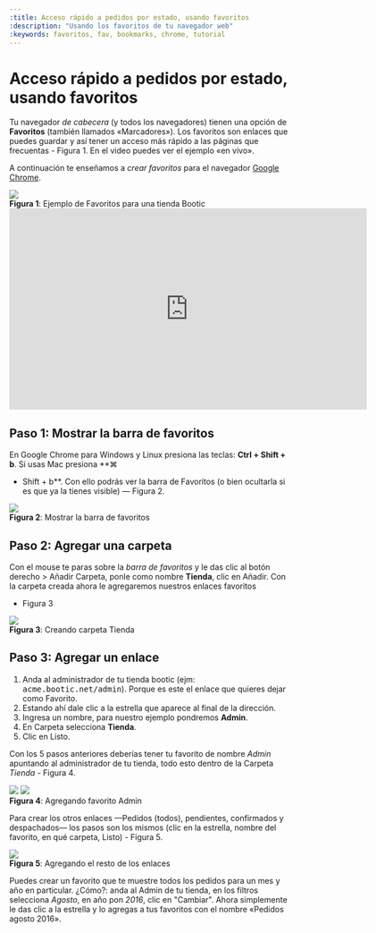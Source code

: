 ```yaml
---
:title: Acceso rápido a pedidos por estado, usando favoritos
:description: "Usando los favoritos de tu navegador web"
:keywords: favoritos, fav, bookmarks, chrome, tutorial
---
```


# Acceso rápido a pedidos por estado, usando favoritos

Tu navegador _de cabecera_ (y todos los navegadores) tienen una opción de **Favoritos** (también llamados
«Marcadores»). Los favoritos son enlaces que puedes guardar y así tener un acceso más rápido a las páginas que
frecuentas - Figura 1. En el video puedes ver el ejemplo «en vivo».

A continuación te enseñamos a _crear favoritos_ para el navegador [Google Chrome](https://www.google.com/chrome/browser/desktop/).


<div class="captura">
  <div class="c-contenido">
      <img src="/img/tutoriales/favoritos.png">
  </div>
  <div class="c-pie"><strong>Figura 1</strong>: Ejemplo de Favoritos para una tienda Bootic</div>
</div>

<iframe width="640" height="360" src="https://www.youtube.com/embed/VQkv1YuDpAA" frameborder="0"
allowfullscreen></iframe>

## Paso 1: Mostrar la barra de favoritos

En Google Chrome para Windows y Linux presiona las teclas: **Ctrl + Shift + b**. Si usas Mac presiona **⌘
+ Shift + b**. Con ello podrás ver la barra de Favoritos (o bien ocultarla si es que ya la tienes visible)
  — Figura 2.

<div class="captura">
  <div class="c-contenido">
      <img src="/img/tutoriales/favoritos-mostrar.png">
  </div>
  <div class="c-pie"><strong>Figura 2</strong>: Mostrar la barra de favoritos</div>
</div>

## Paso 2: Agregar una carpeta

Con el mouse te paras sobre la _barra de favoritos_ y le das clic al botón derecho > Añadir Carpeta, ponle como
nombre **Tienda**, clic en Añadir. Con la carpeta creada ahora le agregaremos nuestros enlaces favoritos
- Figura 3

<div class="captura">
  <div class="c-contenido">
      <img src="/img/tutoriales/fav-agrega-carpeta.png">
  </div>
  <div class="c-pie"><strong>Figura 3</strong>: Creando carpeta Tienda </div>
</div>

## Paso 3: Agregar un enlace

1. Anda al administrador de tu tienda bootic (ejm: <kbd>acme.bootic.net/admin</kbd>). Porque es este el enlace
   que quieres dejar como Favorito.
2. Estando ahí dale clic a la estrella que aparece al final de la dirección.
3. Ingresa un nombre, para nuestro ejemplo pondremos **Admin**.
4. En Carpeta selecciona **Tienda**.
5. Clic en Listo.

Con los 5 pasos anteriores deberías tener tu favorito de nombre _Admin_ apuntando al administrador
de tu tienda, todo esto dentro de la Carpeta _Tienda_ - Figura 4.

<div class="captura">
  <div class="c-contenido">
      <img src="/img/tutoriales/fav-agrega-link1.png">
      <img src="/img/tutoriales/fav-agrega-link2.png">
  </div>
  <div class="c-pie"><strong>Figura 4</strong>: Agregando favorito Admin </div>
</div>

Para crear los otros enlaces —Pedidos (todos), pendientes, confirmados y despachados— los pasos son los mismos
(clic en la estrella, nombre del favorito, en qué carpeta, Listo) - Figura 5.

<div class="captura">
  <div class="c-contenido">
      <img src="/img/tutoriales/fav-todos.png">
  </div>
  <div class="c-pie"><strong>Figura 5</strong>: Agregando el resto de los enlaces</div>
</div>

<div class="note tip">
  <p>
    Puedes crear un favorito que te muestre todos los pedidos para un mes y año en particular. ¿Cómo?: anda al
    Admin de tu tienda, en los filtros selecciona <em>Agosto</em>, en año pon <em>2016</em>, clic en
    "Cambiar". Ahora simplemente le das clic a la estrella y lo agregas a tus favoritos con el nombre «Pedidos
    agosto 2016».
  </p>
</div>
